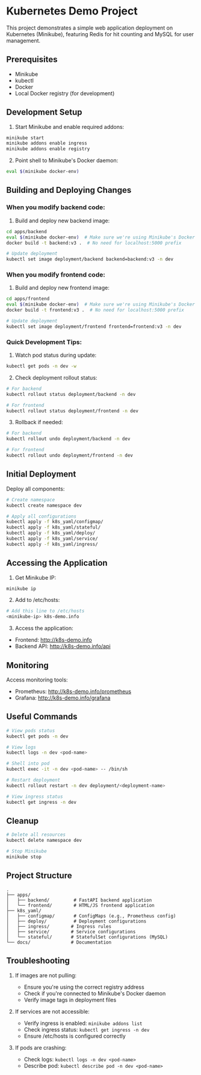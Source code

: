 # Kubernetes Demo Project

This project demonstrates a simple web application deployment on Kubernetes (Minikube), featuring Redis for hit counting and MySQL for user management.

## Prerequisites

- Minikube
- kubectl
- Docker
- Local Docker registry (for development)

## Development Setup

1. Start Minikube and enable required addons:
```bash
minikube start
minikube addons enable ingress
minikube addons enable registry
```

2. Point shell to Minikube's Docker daemon:
```bash
eval $(minikube docker-env)
```

## Building and Deploying Changes

### When you modify backend code:

1. Build and deploy new backend image:
```bash
cd apps/backend
eval $(minikube docker-env)  # Make sure we're using Minikube's Docker
docker build -t backend:v3 .  # No need for localhost:5000 prefix

# Update deployment
kubectl set image deployment/backend backend=backend:v3 -n dev
```

### When you modify frontend code:

1. Build and deploy new frontend image:
```bash
cd apps/frontend
eval $(minikube docker-env)  # Make sure we're using Minikube's Docker
docker build -t frontend:v3 .  # No need for localhost:5000 prefix

# Update deployment
kubectl set image deployment/frontend frontend=frontend:v3 -n dev
```

### Quick Development Tips:

1. Watch pod status during update:
```bash
kubectl get pods -n dev -w
```

2. Check deployment rollout status:
```bash
# For backend
kubectl rollout status deployment/backend -n dev

# For frontend
kubectl rollout status deployment/frontend -n dev
```

3. Rollback if needed:
```bash
# For backend
kubectl rollout undo deployment/backend -n dev

# For frontend
kubectl rollout undo deployment/frontend -n dev
```

## Initial Deployment

Deploy all components:
```bash
# Create namespace
kubectl create namespace dev

# Apply all configurations
kubectl apply -f k8s_yaml/configmap/
kubectl apply -f k8s_yaml/stateful/
kubectl apply -f k8s_yaml/deploy/
kubectl apply -f k8s_yaml/service/
kubectl apply -f k8s_yaml/ingress/
```

## Accessing the Application

1. Get Minikube IP:
```bash
minikube ip
```

2. Add to /etc/hosts:
```bash
# Add this line to /etc/hosts
<minikube-ip> k8s-demo.info
```

3. Access the application:
- Frontend: http://k8s-demo.info
- Backend API: http://k8s-demo.info/api

## Monitoring

Access monitoring tools:
- Prometheus: http://k8s-demo.info/prometheus
- Grafana: http://k8s-demo.info/grafana

## Useful Commands

```bash
# View pods status
kubectl get pods -n dev

# View logs
kubectl logs -n dev <pod-name>

# Shell into pod
kubectl exec -it -n dev <pod-name> -- /bin/sh

# Restart deployment
kubectl rollout restart -n dev deployment/<deployment-name>

# View ingress status
kubectl get ingress -n dev
```

## Cleanup

```bash
# Delete all resources
kubectl delete namespace dev

# Stop Minikube
minikube stop
```

## Project Structure

```
.
├── apps/
│   ├── backend/         # FastAPI backend application
│   └── frontend/        # HTML/JS frontend application
├── k8s_yaml/
│   ├── configmap/       # ConfigMaps (e.g., Prometheus config)
│   ├── deploy/          # Deployment configurations
│   ├── ingress/        # Ingress rules
│   ├── service/        # Service configurations
│   └── stateful/       # StatefulSet configurations (MySQL)
└── docs/               # Documentation
```

## Troubleshooting

1. If images are not pulling:
   - Ensure you're using the correct registry address
   - Check if you're connected to Minikube's Docker daemon
   - Verify image tags in deployment files

2. If services are not accessible:
   - Verify ingress is enabled: `minikube addons list`
   - Check ingress status: `kubectl get ingress -n dev`
   - Ensure /etc/hosts is configured correctly

3. If pods are crashing:
   - Check logs: `kubectl logs -n dev <pod-name>`
   - Describe pod: `kubectl describe pod -n dev <pod-name>`
```
